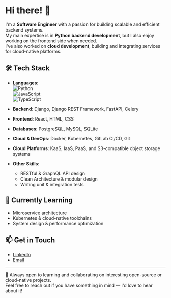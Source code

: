 # Hi there! 👋

I'm a **Software Engineer** with a passion for building scalable and efficient backend systems.  
My main expertise is in **Python backend development**, but I also enjoy working on the frontend side when needed.  
I've also worked on **cloud development**, building and integrating services for cloud-native platforms.

## 🛠️ Tech Stack

- **Languages**:  
  ![Python](https://img.shields.io/badge/-Python-3776AB?logo=python&logoColor=white)  
  ![JavaScript](https://img.shields.io/badge/-JavaScript-F7DF1E?logo=javascript&logoColor=black)  
  ![TypeScript](https://img.shields.io/badge/-TypeScript-3178C6?logo=typescript&logoColor=white)

- **Backend**: Django, Django REST Framework, FastAPI, Celery  
- **Frontend**: React, HTML, CSS  
- **Databases**: PostgreSQL, MySQL, SQLite  
- **Cloud & DevOps**: Docker, Kubernetes, GitLab CI/CD, Git  
- **Cloud Platforms**: KaaS, IaaS, PaaS, and S3-compatible object storage systems

- **Other Skills**:  
  - RESTful & GraphQL API design  
  - Clean Architecture & modular design  
  - Writing unit & integration tests

## 🚀 Currently Learning

- Microservice architecture  
- Kubernetes & cloud-native toolchains  
- System design & performance optimization  

## 📫 Get in Touch

- [LinkedIn](https://www.linkedin.com/in/mohammad-hassan-mohammad-khani-791b5a24b/)
- [Email](mailto:khanihasan1381@gmail.com)


---

🌱 Always open to learning and collaborating on interesting open-source or cloud-native projects.  
Feel free to reach out if you have something in mind — I'd love to hear about it!
